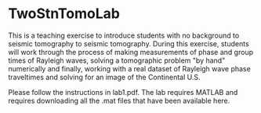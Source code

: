 # TwoStnTomoLab
This is a teaching exercise to introduce students with no background to seismic tomography to seismic tomography. During this exercise, students will work through the process of making measurements of phase and group times of Rayleigh waves, solving a tomographic problem "by hand" numerically and finally, working with a real dataset of Rayleigh wave phase traveltimes and solving for an image of the Continental U.S. 

Please follow the instructions in lab1.pdf. The lab requires MATLAB and requires downloading all the .mat files that have been available here. 
